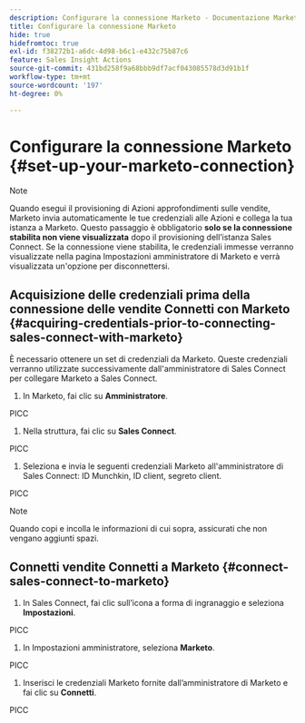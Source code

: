 ```yaml
---
description: Configurare la connessione Marketo - Documentazione Marketo - Documentazione del prodotto
title: Configurare la connessione Marketo
hide: true
hidefromtoc: true
exl-id: f38272b1-a6dc-4d98-b6c1-e432c75b87c6
feature: Sales Insight Actions
source-git-commit: 431bd258f9a68bbb9df7acf043085578d3d91b1f
workflow-type: tm+mt
source-wordcount: '197'
ht-degree: 0%

---
```


# Configurare la connessione Marketo {#set-up-your-marketo-connection}

>[!NOTE]
>
>Quando esegui il provisioning di Azioni approfondimenti sulle vendite, Marketo invia automaticamente le tue credenziali alle Azioni e collega la tua istanza a Marketo. Questo passaggio è obbligatorio **solo se la connessione stabilita non viene visualizzata** dopo il provisioning dell’istanza Sales Connect. Se la connessione viene stabilita, le credenziali immesse verranno visualizzate nella pagina Impostazioni amministratore di Marketo e verrà visualizzata un&#39;opzione per disconnettersi.

## Acquisizione delle credenziali prima della connessione delle vendite Connetti con Marketo {#acquiring-credentials-prior-to-connecting-sales-connect-with-marketo}

È necessario ottenere un set di credenziali da Marketo. Queste credenziali verranno utilizzate successivamente dall&#39;amministratore di Sales Connect per collegare Marketo a Sales Connect.

1. In Marketo, fai clic su **Amministratore**.

PICC

1. Nella struttura, fai clic su **Sales Connect**.

PICC

1. Seleziona e invia le seguenti credenziali Marketo all&#39;amministratore di Sales Connect: ID Munchkin, ID client, segreto client.

PICC

>[!NOTE]
>
>Quando copi e incolla le informazioni di cui sopra, assicurati che non vengano aggiunti spazi.

## Connetti vendite Connetti a Marketo {#connect-sales-connect-to-marketo}

1. In Sales Connect, fai clic sull’icona a forma di ingranaggio e seleziona **Impostazioni**.

PICC

1. In Impostazioni amministratore, seleziona **Marketo**.

PICC

1. Inserisci le credenziali Marketo fornite dall’amministratore di Marketo e fai clic su **Connetti**.

PICC
